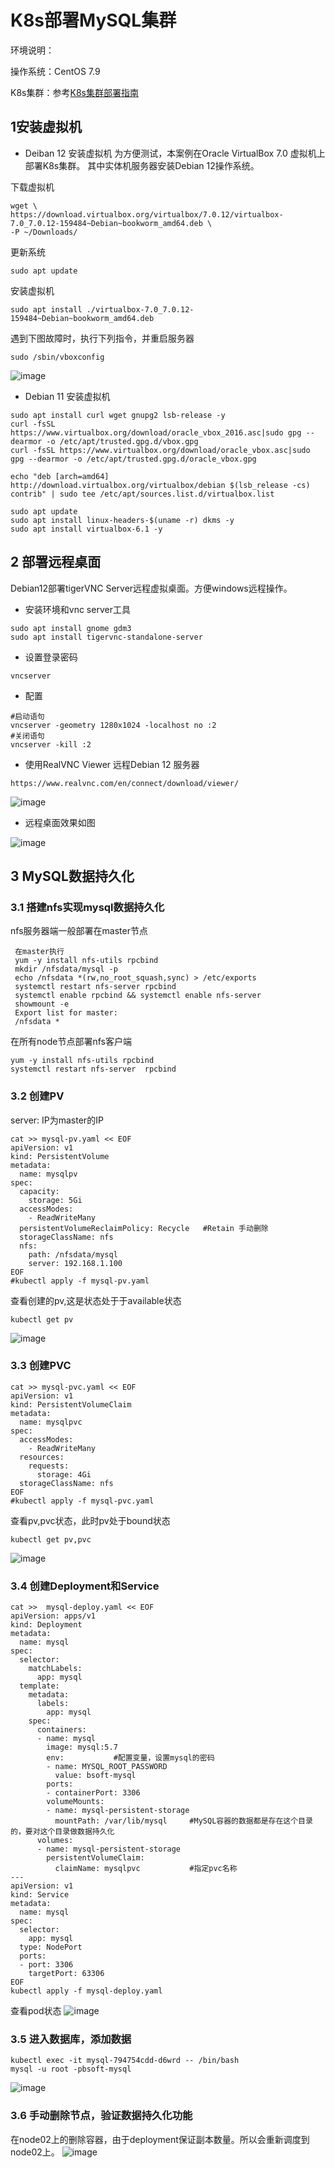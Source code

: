 # K8s部署MySQL集群
环境说明：

操作系统：CentOS 7.9

K8s集群：参考[K8s集群部署指南](./K8sClusterDeployment.md)
## 1安装虚拟机
- Deiban 12 安装虚拟机
为方便测试，本案例在Oracle VirtualBox 7.0 虚拟机上部署K8s集群。 其中实体机服务器安装Debian 12操作系统。

下载虚拟机
```
wget \
https://download.virtualbox.org/virtualbox/7.0.12/virtualbox-7.0_7.0.12-159484~Debian~bookworm_amd64.deb \
-P ~/Downloads/
```
更新系统
```
sudo apt update
```
安装虚拟机
```
sudo apt install ./virtualbox-7.0_7.0.12-159484~Debian~bookworm_amd64.deb
```
遇到下图故障时，执行下列指令，并重启服务器
```
sudo /sbin/vboxconfig
```
![image](https://github.com/kenlab-chung/kenlab-chung.github.io/assets/59462735/81d7f313-1ccf-4423-bbb2-562253a7dea1)
 
- Debian 11 安装虚拟机
```
sudo apt install curl wget gnupg2 lsb-release -y
curl -fsSL https://www.virtualbox.org/download/oracle_vbox_2016.asc|sudo gpg --dearmor -o /etc/apt/trusted.gpg.d/vbox.gpg
curl -fsSL https://www.virtualbox.org/download/oracle_vbox.asc|sudo gpg --dearmor -o /etc/apt/trusted.gpg.d/oracle_vbox.gpg

echo "deb [arch=amd64] http://download.virtualbox.org/virtualbox/debian $(lsb_release -cs) contrib" | sudo tee /etc/apt/sources.list.d/virtualbox.list

sudo apt update
sudo apt install linux-headers-$(uname -r) dkms -y
sudo apt install virtualbox-6.1 -y
```

## 2 部署远程桌面
Debian12部署tigerVNC Server远程虚拟桌面。方便windows远程操作。

- 安装环境和vnc server工具
```
sudo apt install gnome gdm3
sudo apt install tigervnc-standalone-server
```
- 设置登录密码
```
vncserver 
```
- 配置
```
#启动语句
vncserver -geometry 1280x1024 -localhost no :2
#关闭语句
vncserver -kill :2
```
- 使用RealVNC Viewer 远程Debian 12 服务器
```
https://www.realvnc.com/en/connect/download/viewer/
```
![image](https://github.com/kenlab-chung/kenlab-chung.github.io/assets/59462735/1556c929-6b9d-4c31-a6da-ae3c74b95105)

- 远程桌面效果如图
  
![image](https://github.com/kenlab-chung/kenlab-chung.github.io/assets/59462735/b155ba83-79f7-4f9b-9e11-3713e59231ac)
 
## 3 MySQL数据持久化
### 3.1 搭建nfs实现mysql数据持久化
nfs服务器端一般部署在master节点
```
 在master执行
 yum -y install nfs-utils rpcbind
 mkdir /nfsdata/mysql -p
 echo /nfsdata *(rw,no_root_squash,sync) > /etc/exports  
 systemctl restart nfs-server rpcbind 
 systemctl enable rpcbind && systemctl enable nfs-server
 showmount -e
 Export list for master:
 /nfsdata *

```
在所有node节点部署nfs客户端
```
yum -y install nfs-utils rpcbind 
systemctl restart nfs-server  rpcbind 
```
### 3.2 创建PV
server: IP为master的IP
```
cat >> mysql-pv.yaml << EOF
apiVersion: v1
kind: PersistentVolume
metadata:
  name: mysqlpv
spec:
  capacity:
    storage: 5Gi
  accessModes:
    - ReadWriteMany
  persistentVolumeReclaimPolicy: Recycle   #Retain 手动删除
  storageClassName: nfs
  nfs:
    path: /nfsdata/mysql
    server: 192.168.1.100
EOF
#kubectl apply -f mysql-pv.yaml
```
查看创建的pv,这是状态处于于available状态
```
kubectl get pv
```
![image](https://github.com/kenlab-chung/kenlab-chung.github.io/assets/59462735/adbe549f-009e-44c6-90dd-b1f3b1663467)

### 3.3 创建PVC
```
cat >> mysql-pvc.yaml << EOF
apiVersion: v1
kind: PersistentVolumeClaim
metadata:
  name: mysqlpvc
spec:
  accessModes:
    - ReadWriteMany
  resources:
    requests:
      storage: 4Gi
  storageClassName: nfs
EOF
#kubectl apply -f mysql-pvc.yaml
```
查看pv,pvc状态，此时pv处于bound状态
```
kubectl get pv,pvc
```
![image](https://github.com/kenlab-chung/kenlab-chung.github.io/assets/59462735/3d5155a4-8cc3-495f-87ab-4ce5c3da1b04)

### 3.4 创建Deployment和Service
```
cat >>  mysql-deploy.yaml << EOF
apiVersion: apps/v1
kind: Deployment
metadata:
  name: mysql
spec:
  selector:
    matchLabels:
      app: mysql
  template:
    metadata:
      labels:
        app: mysql
    spec:
      containers:
      - name: mysql
        image: mysql:5.7
        env:           #配置变量，设置mysql的密码
        - name: MYSQL_ROOT_PASSWORD
          value: bsoft-mysql
        ports:
        - containerPort: 3306
        volumeMounts:
        - name: mysql-persistent-storage
          mountPath: /var/lib/mysql     #MySQL容器的数据都是存在这个目录的，要对这个目录做数据持久化
      volumes:
      - name: mysql-persistent-storage
        persistentVolumeClaim:
          claimName: mysqlpvc           #指定pvc名称
---
apiVersion: v1
kind: Service
metadata:
  name: mysql
spec:
  selector:
    app: mysql
  type: NodePort
  ports:
  - port: 3306
    targetPort: 63306
EOF
kubectl apply -f mysql-deploy.yaml
```
查看pod状态
![image](https://github.com/kenlab-chung/kenlab-chung.github.io/assets/59462735/79237272-ad1a-4c89-9b07-14b7744193af)

### 3.5 进入数据库，添加数据
```
kubectl exec -it mysql-794754cdd-d6wrd -- /bin/bash
mysql -u root -pbsoft-mysql
```
![image](https://github.com/kenlab-chung/kenlab-chung.github.io/assets/59462735/0530e522-160c-4254-b8e5-75c2cae58cc9)
### 3.6 手动删除节点，验证数据持久化功能
在node02上的删除容器，由于deployment保证副本数量。所以会重新调度到node02上。
![image](https://github.com/kenlab-chung/kenlab-chung.github.io/assets/59462735/f88073df-ce8c-46c7-a2de-342f50d9f7f6)

